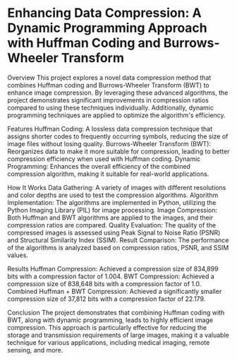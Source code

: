 # Enhancing Data Compression: A Dynamic Programming Approach with Huffman Coding and Burrows-Wheeler Transform

Overview
This project explores a novel data compression method that combines Huffman coding and Burrows-Wheeler Transform (BWT) to enhance image compression. By leveraging these advanced algorithms, the project demonstrates significant improvements in compression ratios compared to using these techniques individually. Additionally, dynamic programming techniques are applied to optimize the algorithm's efficiency.

Features
Huffman Coding: A lossless data compression technique that assigns shorter codes to frequently occurring symbols, reducing the size of image files without losing quality.
Burrows-Wheeler Transform (BWT): Reorganizes data to make it more suitable for compression, leading to better compression efficiency when used with Huffman coding.
Dynamic Programming: Enhances the overall efficiency of the combined compression algorithm, making it suitable for real-world applications.

How It Works
Data Gathering: A variety of images with different resolutions and color depths are used to test the compression algorithms.
Algorithm Implementation: The algorithms are implemented in Python, utilizing the Python Imaging Library (PIL) for image processing.
Image Compression: Both Huffman and BWT algorithms are applied to the images, and their compression ratios are compared.
Quality Evaluation: The quality of the compressed images is assessed using Peak Signal to Noise Ratio (PSNR) and Structural Similarity Index (SSIM).
Result Comparison: The performance of the algorithms is analyzed based on compression ratios, PSNR, and SSIM values.

Results
Huffman Compression: Achieved a compression size of 834,899 bits with a compression factor of 1.004.
BWT Compression: Achieved a compression size of 838,648 bits with a compression factor of 1.0.
Combined Huffman + BWT Compression: Achieved a significantly smaller compression size of 37,812 bits with a compression factor of 22.179.

Conclusion
The project demonstrates that combining Huffman coding with BWT, along with dynamic programming, leads to highly efficient image compression. This approach is particularly effective for reducing the storage and transmission requirements of large images, making it a valuable technique for various applications, including medical imaging, remote sensing, and more.
